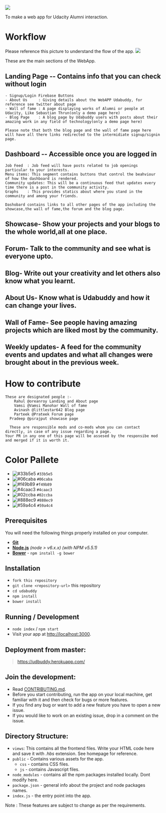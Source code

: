 ![](https://user-images.githubusercontent.com/27431066/38867057-815c3ee8-4260-11e8-995f-77e7d9035947.png)

To make a web app for Udacity Alumni interaction. 

# Workflow  

Please reference this picture to understand the flow of the app.
![](http://res.cloudinary.com/dvxx5f4hr/image/upload/v1524759367/1-Home_dyuujq.png)

These are the main sections of the WebApp.
 
## Landing Page -- Contains info that you can check without login
  
    - Signup/Login Firebase Buttons    
    - About Us     : Giving details about the WebAPP Udabuddy, for reference see twitter about page
    - Wall of fame : A page displaying works of Alumni or people at Udacity, Like Sebastian Thrun(only a demo page here)
    - Blog Page    : A blog page by Udabuddy users with posts about their amazing work in any field of technology(only a demo page here)

    Please note that both the blog page and the wall of fame page here will have all there links redirected to the intermidiate signup/signin page.

## Dashboard -- Accessible once you are logged in 
 	 
    Job Feed  : Job feed will have posts related to job openings particular to your interests.
    Menu items: This segment contains buttons that control the beahviour of how the dashboard is rendered.
    Community updates: This will be a continuous feed that updates every time there is a post in the community activity.
    Graphs    : This provides statics about where you stand in the community and among your friends. 
	  
	Dashobard contains links to all other pages of the app including the showcase,the wall of fame,the forum and the blog page.

## Showcase- Show your projects and your blogs to the whole world,all at one place.

## Forum- Talk to the community and see what is everyone upto.

## Blog- Write out your creativity and let others also know what you learnt.

## About Us- Know what is Udabuddy and how it can change your lives.

## Wall of Fame- See people having amazing projects which are liked most by the community.

## Weekly updates- A feed for the community events and updates and what all changes were brought about in the previous week.

# How to contribute
	These are designated people :-
		Rahul @oreanroy Landing and About page
		Vamsi @Vamsi Manohar Wall of fame
		Avinash @littlestar642 Blog page
		Parteek @Prateek Forum page
	  Pradeep @psrajput showcase page

	  These are responsible mods and co-mods whom you can contact directly, in case of any issue regarding a page.
    Your PR in any one of this page will be assesed by the responsibe mod and merged if it is worth it.

# Color Pallete

- ![#33b5e5](https://placehold.it/15/33b5e5/000000?text=+) `#33b5e5`
- ![#06caba](https://placehold.it/15/06caba/000000?text=+) `#06caba`
- ![#f49b89](https://placehold.it/15/f49b89/000000?text=+) `#f49b89`
- ![#4caac3](https://placehold.it/15/4caac3/000000?text=+) `#4caac3`
- ![#02ccba](https://placehold.it/15/02ccba/000000?text=+) `#02ccba`
- ![#888ec9](https://placehold.it/15/888ec9/000000?text=+) `#888ec9`
- ![#59a4c4](https://placehold.it/15/59a4c4/000000?text=+) `#59a4c4`


	  

## Prerequisites

You will need the following things properly installed on your computer.

* **[Git](https://git-scm.com/)**
* **[Node.js](https://nodejs.org/)** *(node > v6.x.x)* *(with NPM v5.5.1)*
* **[Bower](https://bower.io/)** - `npm install -g bower`


## Installation

* `fork this repository`
* `git clone <repository-url>` this repository
* `cd udabuddy `
* `npm install`
* `bower install`


## Running / Development

* `node index` / `npm start`
* Visit your app at [http://localhost:3000](http://localhost:3000).


## Deployment from master:
>   https://udbuddy.herokuapp.com/

## Join the development:

* Read [CONTRIBUTING.md](https://github.com/UdacityFrontEndScholarship/udabuddy/blob/master/CONTRIBUTING.md).
* Before you start contributing, run the app on your local machine, get familiar with it and then check for bugs 
or more features.
* If you find any bug or want to add a new feature you have to open a new issue.
* If you would like to work on an existing issue, drop in a comment on the issue.


## Directory Structure:

- `views`: This contains all the frontend files. Write your HTML code here and save it with *.hbs* extension. See 
           homepage for reference.
- `public` - Contains various assets for the app.
  - `css` - contains CSS files.
  - `js` - contains Javascript files.
- `node_modules` - contains all the npm packages installed locally. Dont modify here.
- `package.json` - general info about the project and node packages names.
- `index.js` - the entry point into the app.


Note : These features are subject to change as per the requirements.
